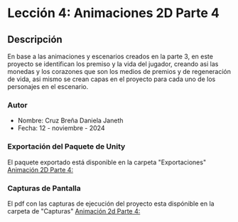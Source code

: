 # Lección 4: Animaciones 2D Parte 4

## Descripción
En base a las animaciones y escenarios creados en la parte 3, en este proyecto se identifican los premiso y la vida del jugador, creando asi las monedas y los corazones que son los medios de premios y de regeneración de vida, asi mismo se crean capas en el proyecto para cada uno de los personajes en el escenario.

### Autor
- Nombre: Cruz Breña Daniela Janeth
- Fecha: 12 - noviembre - 2024

### Exportación del Paquete de Unity
El paquete exportado está disponible en la carpeta "Exportaciones"
  [Animación 2D Parte 4:]()

### Capturas de Pantalla 
El pdf con las capturas de ejecución del proyecto esta dispónible en la carpeta de "Capturas"
  [Animación 2d Parte 4:](https://github.com/DanielaJanethCruz/Act1_EjecucionTutorialesFase2/blob/main/Lecciones/Lecci%C3%B3n4_Animations2DParte4/Capturas/Lecci%C3%B3n4_Animations2DParte4-capturas.pdf)
